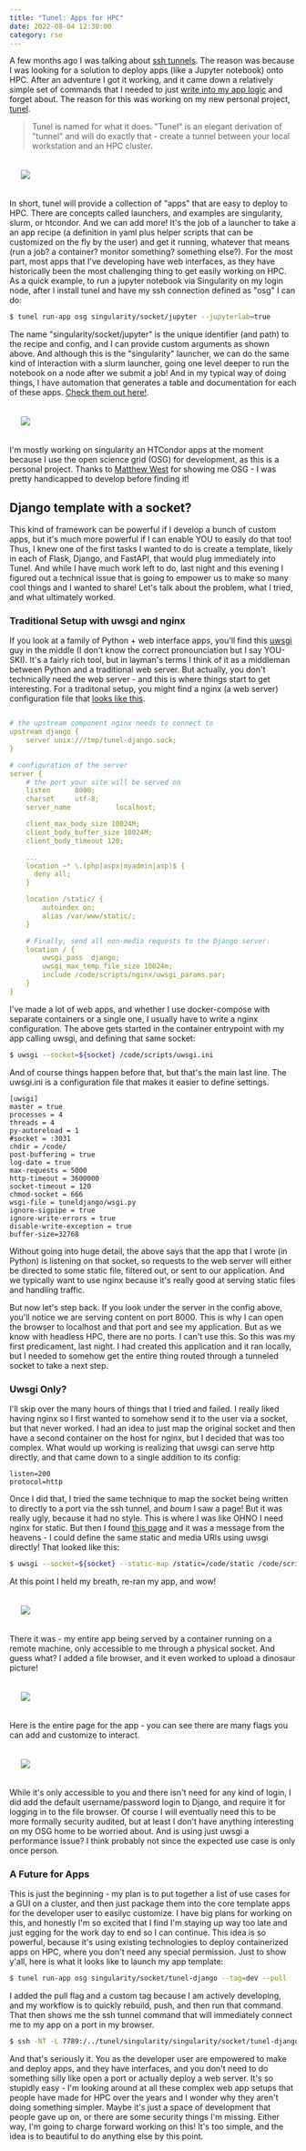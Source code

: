 ```yaml
---
title: "Tunel: Apps for HPC"
date: 2022-08-04 12:30:00
category: rse
---
```


A few months ago I was talking about <a href="https://vsoch.github.io/2022/ssh-tunnels/" target="_blank">ssh tunnels</a>. The reason was because I was looking for a solution to deploy apps (like a Jupyter notebook) onto HPC.
After an adventure I got it working, and it came down a relatively simple set of commands that I needed to just <a href="https://github.com/vsoch/tunel/blob/main/tunel/ssh/commands.py">write into my app logic</a> and forget about.
The reason for this was working on my new personal project, <a href="https://vsoch.github.io/tunel/" target="_blank">tunel</a>. 

> Tunel is named for what it does. "Tunel" is an elegant derivation of "tunnel" and will do exactly that - create a tunnel between your local workstation and an HPC cluster.

<div style="padding:20px">
 <img src="{{ site.baseurl }}/assets/images/posts/tunel/tunel-docs.png">
</div>

In short, tunel will provide a collection of "apps" that are easy to deploy to HPC. There are concepts called launchers, and examples are singularity, slurm, or htcondor. And we can add more! It's the job of a launcher to take a an app recipe (a definition in yaml plus helper scripts that can be customized on the fly by the user) and get it running, whatever that means (run a job? a container? monitor something? something else?). For the most part, most apps that I've developing have web interfaces, as they have historically been the most challenging thing to get easily working on HPC. As a quick example, to run a jupyter notebook via Singularity on my login node, after I install tunel and have my ssh connection defined as "osg" I can do:

```bash
$ tunel run-app osg singularity/socket/jupyter --jupyterlab=true 
```

The name "singularity/socket/jupyter" is the unique identifier (and path) to the recipe and config, and I can provide custom arguments as shown above. And although this is the "singularity" launcher, we can do the same kind of interaction with a slurm launcher, going one level deeper to run the notebook on a node after we submit a job!
And in my typical way of doing things, I have automation that generates a table and documentation for each of these apps. <a href="https://vsoch.github.io/tunel/_static/apps/" target="_blank">Check them out here!</a>. 

<div style="padding:20px">
 <img src="{{ site.baseurl }}/assets/images/posts/tunel/table.png">
</div>

I'm mostly working on singularity an HTCondor apps at the moment because I use the open science grid (OSG) for development, as this is a personal project. Thanks to <a href="https://twitter.com/westbynoreaster" target="_blank">Matthew West</a> for showing me OSG - I was pretty handicapped to develop before finding it!

## Django template with a socket?

This kind of framework can be powerful if I develop a bunch of custom apps, but it's much more powerful if I can enable YOU to easily do that too! Thus, I knew one of the first tasks I wanted to do is create a template, likely in each of Flask, Django, and FastAPI, that would plug immediately into Tunel. And while I have much work left to do, last night and this evening I figured out a technical issue that is going to empower us to make so many cool things and I wanted to share! Let's talk about the problem, what I tried, and what ultimately worked.

### Traditional Setup with uwsgi and nginx

If you look at a family of Python + web interface apps, you'll find this <a href="https://uwsgi-docs.readthedocs.io/en/latest/" target="_blank">uwsgi</a> guy in the middle (I don't know the correct pronounciation but I say YOU-SKI). It's a fairly rich tool, but in layman's terms I think of it as a middleman between Python and a traditional web server. But actually, you don't technically need the web server - and this is where things start to get interesting. For a traditonal setup, you might find a nginx (a web server) configuration file that <a href="https://github.com/vsoch/tunel-django/blob/main/scripts/nginx/nginx.conf" target="_blank">looks like this</a>.

```yaml

# the upstream component nginx needs to connect to
upstream django {
    server unix:///tmp/tunel-django.sock;
}

# configuration of the server
server {
    # the port your site will be served on
    listen      8000;
    charset     utf-8;
    server_name           localhost;

    client_max_body_size 10024M;
    client_body_buffer_size 10024M;
    client_body_timeout 120;

    ...
    location ~* \.(php|aspx|myadmin|asp)$ {
      deny all;
    }

    location /static/ {
        autoindex on;
        alias /var/www/static/;
    }

    # Finally, send all non-media requests to the Django server.
    location / {
        uwsgi_pass  django;
        uwsgi_max_temp_file_size 10024m;
        include /code/scripts/nginx/uwsgi_params.par;
    }
}
```

I've made a lot of web apps, and whether I use docker-compose with separate containers or a single one, I usually have to write a nginx configuration. The above gets started in the container entrypoint with my app calling uwsgi, and defining that same socket:

```bash
$ uwsgi --socket=${socket} /code/scripts/uwsgi.ini
```

And of course things happen before that, but that's the main last line. The uwsgi.ini is a configuration file
that makes it easier to define settings.

```
[uwsgi]
master = true
processes = 4
threads = 4
py-autoreload = 1
#socket = :3031
chdir = /code/
post-buffering = true
log-date = true
max-requests = 5000
http-timeout = 3600000
socket-timeout = 120
chmod-socket = 666
wsgi-file = tuneldjango/wsgi.py
ignore-sigpipe = true
ignore-write-errors = true
disable-write-exception = true
buffer-size=32768
```

Without going into huge detail, the above says that the app that I wrote (in Python) is listening on that socket, so requests to the web server will either be directed to some static file, filtered out, or sent to our application. And we typically want to use nginx because it's really good at serving static files and handling traffic.

But now let's step back. If you look under the server in the config above, you'll notice we are serving
content on port 8000. This is why I can open the browser to localhost and that port and see my application.
But as we know with headless HPC, there are no ports. I can't use this. So this was my first predicament, last night. I had created this application and it ran locally, but I needed to somehow get the entire thing routed through a tunneled socket to take a next step.

### Uwsgi Only?

I'll skip over the many hours of things that I tried and failed. I really liked having nginx so I first wanted to somehow send it to the user via a socket, but that never worked. I had an idea to just map the original socket and then have a second container on the host for nginx, but I decided that was too complex. What would up working is realizing that uwsgi can serve http directly, and that came down to a single addition to its config:

```
listen=200
protocol=http
```

Once I did that, I tried the same technique to map the socket being written to directly to a port via the ssh tunnel, and *boum* I saw a page! But it was really ugly, because it had no style. This is where I was like OHNO I need nginx for static. But then I found <a href="https://uwsgi-docs.readthedocs.io/en/latest/StaticFiles.html" target="_blank">this page</a> and it was a message from the heavens - I could define the same static and media URls using uwsgi directly! That looked like this:

```bash
$ uwsgi --socket=${socket} --static-map /static=/code/static /code/scripts/uwsgi-standalone.ini
```
At this point I held my breath, re-ran my app, and wow!

<div style="padding:20px">
 <img src="{{ site.baseurl }}/assets/images/posts/tunel/home.png">
</div>

There it was - my entire app being served by a container running on a remote machine, only accessible to me through a physical socket. And guess what? I added a file browser, and it even worked to upload a dinosaur picture!

<div style="padding:20px">
 <img src="{{ site.baseurl }}/assets/images/posts/tunel/browser.png">
</div>

Here is the entire page for the app - you can see there are many flags you can add and customize to interact.

<div style="padding:20px">
 <img src="{{ site.baseurl }}/assets/images/posts/tunel/app.png">
</div>

While it's only accessible to you and there isn't need for any kind of login, I did add the default username/password login to Django, and require it for logging in to the file browser. Of course I will eventually need this to be more formally security audited, but at least I don't have anything interesting on my OSG home to be worried about. And is using just uwsgi a performance issue? I think probably not since the expected use case is only once person.

### A Future for Apps

This is just the beginning - my plan is to put together a list of use cases for a GUI on a cluster, and then just package them into the core template apps for the developer user to easilyc customize. I have big plans for working on this, and honestly I'm so excited that I find I'm staying up way too late and just egging for the work day to end so I can continue. This idea is so powerful, because it's using existing technologies to deploy containerized apps on HPC, where you don't need any special permission. Just to show y'all, here is what it looks like to launch my app template:


```bash
$ tunel run-app osg singularity/socket/tunel-django --tag=dev --pull
```

I added the pull flag and a custom tag because I am actively developing, and my workflow is to quickly rebuild, push, and then run that command. That then shows me the ssh tunnel command that will immediately connect me to my app on a port in my browser.

```bash
$ ssh -NT -L 7789:/../tunel/singularity/singularity/socket/tunel-django/singularity-socket-tunel-django.sock sochat1@osg
```
And that's seriously it. You as the developer user are empowered to make and deploy apps, and they have interfaces, and you don't need to do something silly like open a port or actually deploy a web server. It's so stupidly easy - I'm looking around at all these complex web app setups that people have made for HPC over the years and I wonder why they aren't doing something simpler. Maybe it's just a space of development that people gave up on, or there are some security things I'm missing. Either way, I'm going to charge forward working on this! It's too simple, and the idea is to beautiful to do anything else by this point.
